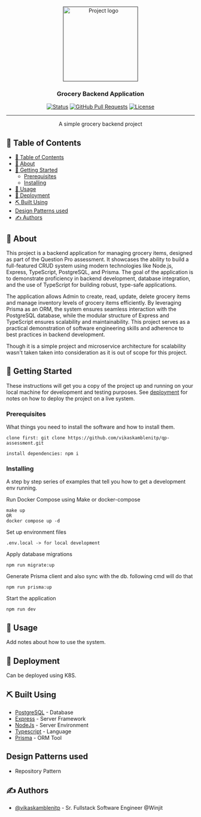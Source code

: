 <p align="center">
  <a href="" rel="noopener">
 <img width=200px height=200px src="https://plus.unsplash.com/premium_photo-1681487980150-63e4ab2ee584?q=80&w=2070&auto=format&fit=crop&ixlib=rb-4.0.3&ixid=M3wxMjA3fDB8MHxwaG90by1wYWdlfHx8fGVufDB8fHx8fA%3D%3D" alt="Project logo"></a>
</p>

<h3 align="center">Grocery Backend Application</h3>

<div align="center">

[![Status](https://img.shields.io/badge/status-active-success.svg)]()
[![GitHub Pull Requests](https://img.shields.io/github/issues-pr/kylelobo/The-Documentation-Compendium.svg)](https://github.com/vikaskamblenitp/qp-assessment/pulls)
[![License](https://img.shields.io/badge/license-MIT-blue.svg)](/LICENSE)

</div>

---

<p align="center"> A simple grocery backend project
    <br> 
</p>

## 📝 Table of Contents

- [📝 Table of Contents](#-table-of-contents)
- [🧐 About ](#-about-)
- [🏁 Getting Started ](#-getting-started-)
  - [Prerequisites](#prerequisites)
  - [Installing](#installing)
- [🎈 Usage ](#-usage-)
- [🚀 Deployment ](#-deployment-)
- [⛏️ Built Using ](#️-built-using-)
- [Design Patterns used](#design-patterns-used)
- [✍️ Authors ](#️-authors-)

## 🧐 About <a name = "about"></a>


This project is a backend application for managing grocery items, designed as part of the Question Pro assessment. It showcases the ability to build a full-featured CRUD system using modern technologies like Node.js, Express, TypeScript, PostgreSQL, and Prisma. The goal of the application is to demonstrate proficiency in backend development, database integration, and the use of TypeScript for building robust, type-safe applications.

The application allows Admin to create, read, update, delete grocery items and manage inventory levels of grocery items efficiently. By leveraging Prisma as an ORM, the system ensures seamless interaction with the PostgreSQL database, while the modular structure of Express and TypeScript ensures scalability and maintainability. This project serves as a practical demonstration of software engineering skills and adherence to best practices in backend development.

Though it is a simple project and microservice architecture for scalability wasn't taken taken into consideration as it is out of scope for this project.

## 🏁 Getting Started <a name = "getting_started"></a>

These instructions will get you a copy of the project up and running on your local machine for development and testing purposes. See [deployment](#deployment) for notes on how to deploy the project on a live system.

### Prerequisites

What things you need to install the software and how to install them.

```
clone first: git clone https://github.com/vikaskamblenitp/qp-assessment.git

install dependencies: npm i
```

### Installing

A step by step series of examples that tell you how to get a development env running.

Run Docker Compose using Make or docker-compose
```
make up
OR
docker compose up -d
```

Set up environment files
```
.env.local -> for local development
```
Apply database migrations
```
npm run migrate:up
```

Generate Prisma client and also sync with the db. following cmd will do that
```
npm run prisma:up
```

Start the application
```
npm run dev
```

## 🎈 Usage <a name="usage"></a>

Add notes about how to use the system.

## 🚀 Deployment <a name = "deployment"></a>

Can be deployed using K8S.

## ⛏️ Built Using <a name = "built_using"></a>

- [PostgreSQL](https://www.postgresql.org/) - Database
- [Express](https://expressjs.com/) - Server Framework
- [NodeJs](https://nodejs.org/en/) - Server Environment
- [Typescript](https://www.typescriptlang.org/) - Language
- [Prisma](https://www.prisma.io/) - ORM Tool

## Design Patterns used
- Repository Pattern

## ✍️ Authors <a name = "authors"></a>

- [@vikaskamblenitp](https://github.com/vikaskamblenitp) - Sr. Fullstack Software Engineer @Winjit
